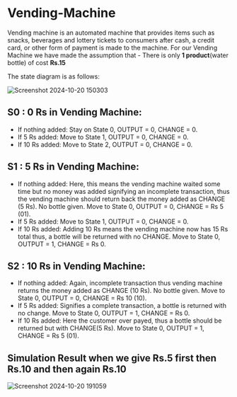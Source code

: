 # Vending-Machine
Vending machine is an automated machine that provides items such as snacks, beverages and lottery tickets to consumers after cash, a credit card, or other form of payment is made to the machine.
For our Vending Machine we have made the assumption that - There is only **1 product**(water bottle) of cost **Rs.15**

The state diagram is as follows:

![Screenshot 2024-10-20 150303](https://github.com/user-attachments/assets/744ae1ac-c8a0-428c-9e82-eab477073e6a)

## S0 : 0 Rs in Vending Machine:
- If nothing added: Stay on State 0, OUTPUT = 0, CHANGE = 0.
- If 5 Rs added: Move to State 1, OUTPUT = 0, CHANGE = 0.
- If 10 Rs added: Move to State 2, OUTPUT = 0, CHANGE = 0.

## S1 : 5 Rs in Vending Machine:
- If nothing added: Here, this means the vending machine waited some time but no money was added signifying an incomplete transaction, thus the vending machine should return back the money added as CHANGE (5 Rs). No bottle given. Move to State 0, OUTPUT = 0, CHANGE = Rs 5 (01).
- If 5 Rs added: Move to State 1, OUTPUT = 0, CHANGE = 0.
- If 10 Rs added: Adding 10 Rs means the vending machine now has 15 Rs total thus, a bottle will be returned with no CHANGE. Move to State 0, OUTPUT = 1, CHANGE = Rs 0.

## S2 : 10 Rs in Vending Machine:
- If nothing added: Again, incomplete transaction thus vending machine returns the money added as CHANGE (10 Rs). No bottle given. Move to State 0, OUTPUT = 0, CHANGE = Rs 10 (10).
- If 5 Rs added: Signifies a complete transaction, a bottle is returned with no change. Move to State 0, OUTPUT = 1, CHANGE = Rs 0.
- If 10 Rs added: Here the customer over payed, thus a bottle should be returned but with CHANGE(5 Rs). Move to State 0, OUTPUT = 1, CHANGE = Rs 5 (01).

## Simulation Result when we give Rs.5 first then Rs.10 and then again Rs.10

![Screenshot 2024-10-20 191059](https://github.com/user-attachments/assets/92da6e93-7934-457b-8199-416cc71bddfa)
